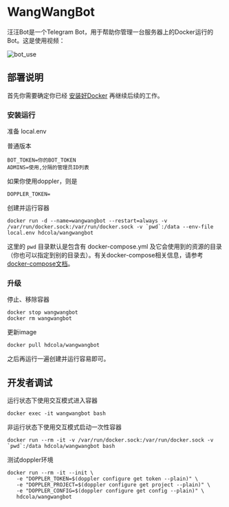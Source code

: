# WangWangBot
汪汪Bot是一个Telegram Bot，用于帮助你管理一台服务器上的Docker运行的Bot。这是使用视频：

![bot_use](https://user-images.githubusercontent.com/1254855/129272231-41566908-e808-44bb-bead-d48108d367ab.gif)


## 部署说明

首先你需要确定你已经 [安装好Docker](https://docs.docker.com/engine/install/) 再继续后续的工作。

### 安装运行

准备 local.env

普通版本

```
BOT_TOKEN=你的BOT_TOKEN
ADMINS=使用,分隔的管理员ID列表
```

如果你使用doppler，则是

```
DOPPLER_TOKEN=
```


创建并运行容器

```
docker run -d --name=wangwangbot --restart=always -v /var/run/docker.sock:/var/run/docker.sock -v `pwd`:/data --env-file local.env hdcola/wangwangbot
```

这里的 `pwd` 目录默认是包含有 docker-compose.yml 及它会使用到的资源的目录（你也可以指定到别的目录去）。有关docker-compose相关信息，请参考 [docker-compose文档](https://docs.docker.com/compose/overview/)。

### 升级

停止、移除容器

```
docker stop wangwangbot
docker rm wangwangbot
```

更新image

```
docker pull hdcola/wangwangbot
```

之后再运行一遍创建并运行容易即可。


## 开发者调试

运行状态下使用交互模式进入容器

```
docker exec -it wangwangbot bash
```

非运行状态下使用交互模式启动一次性容器

```
docker run --rm -it -v /var/run/docker.sock:/var/run/docker.sock -v `pwd`:/data hdcola/wangwangbot bash
```

测试doppler环境

```
docker run --rm -it --init \
   -e "DOPPLER_TOKEN=$(doppler configure get token --plain)" \
   -e "DOPPLER_PROJECT=$(doppler configure get project --plain)" \
   -e "DOPPLER_CONFIG=$(doppler configure get config --plain)" \
   hdcola/wangwangbot
```
